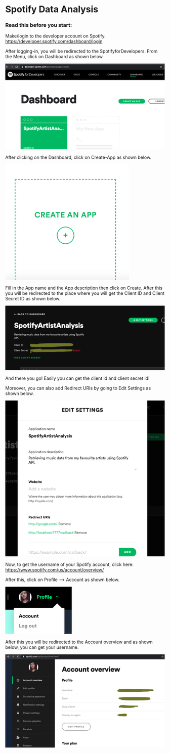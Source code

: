 # Spotify Data Analysis

### Read this before you start:

Make/login to the developer account on Spotify. https://developer.spotify.com/dashboard/login

After logging-in, you will be redirected to the SpotifyforDevelopers. From the Menu, click on Dashboard as shown below. 

![](ScreenshotsSpotify/SpotifyDashboard.png) 

After clicking on the Dashboard, click on Create-App as shown below. 

![](ScreenshotsSpotify/CreateAppDashboard.png) 

Fill in the App name and the App description then click on Create. After this you will be redirected to the place where you will get the Client ID and Client Secret ID as shown below. 

![](ScreenshotsSpotify/ClientSecretIDDashboard.png) 

And there you go! Easily you can get the client id and client secret id! 

Moreover, you can also add Redirect URIs by going to Edit Settings as shown below. 

![](ScreenshotsSpotify/EditSettingsDashboard.png) 

Now, to get the username of your Spotify account, click here: https://www.spotify.com/us/account/overview/

After this, click on Profile --> Account as shown below.

![](ScreenshotsSpotify/ProfileAccount.png) 

After this you will be redirected to the Account overview and as shown below, you can get your username. 

![](ScreenshotsSpotify/AccountOverview.png) 
